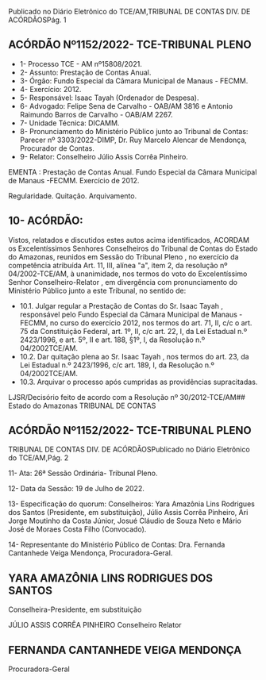 Publicado  no  Diário  Eletrônico do TCE/AM,TRIBUNAL DE CONTAS DIV. DE ACÓRDÃOSPág. 1

## ACÓRDÃO Nº1152/2022- TCE-TRIBUNAL PLENO

- 1- Processo TCE - AM nº15808/2021.
- 2- Assunto: Prestação de Contas Anual.
- 3- Órgão: Fundo Especial da Câmara Municipal de Manaus - FECMM.
- 4- Exercício: 2012.
- 5- Responsável: Isaac Tayah (Ordenador de Despesa).
- 6- Advogado: Felipe Sena de Carvalho - OAB/AM 3816 e Antonio Raimundo Barros de Carvalho - OAB/AM 2267.
- 7- Unidade Técnica: DICAMM.
- 8- Pronunciamento  do  Ministério  Público  junto  ao  Tribunal  de  Contas: Parecer  nº 3303/2022-DIMP, Dr. Ruy Marcelo Alencar de Mendonça, Procurador de Contas.
- 9- Relator: Conselheiro Júlio Assis Corrêa Pinheiro.

EMENTA : Prestação de Contas Anual. Fundo Especial da Câmara Municipal de Manaus -FECMM. Exercício de 2012.

Regularidade. Quitação. Arquivamento.

## 10-  ACÓRDÃO:

Vistos, relatados e discutidos estes autos acima identificados, ACORDAM os Excelentíssimos Senhores Conselheiros do Tribunal de Contas do Estado do Amazonas, reunidos em Sessão do Tribunal Pleno , no exercício da competência atribuída Art. 11, III, alínea "a", item 2, da resolução nº 04/2002-TCE/AM, à unanimidade, nos termos do voto do Excelentíssimo Senhor Conselheiro-Relator , em divergência com pronunciamento do Ministério Público junto a este Tribunal, no sentido de:

- 10.1. Julgar regular a  Prestação de Contas do Sr. Isaac Tayah ,  responsável pelo Fundo  Especial  da  Câmara  Municipal  de  Manaus  -  FECMM,  no curso  do  exercício  2012,  nos  termos  do  art.  71,  II,  c/c  o  art.  75  da Constituição  Federal,  art.  1º,  II, c/c art. 22,  I, da  Lei  Estadual  n.º 2423/1996,  e  art.  5º,  II  e  art.  188,  §1º,  I,  da  Resolução  n.º  04/2002TCE/AM.
- 10.2. Dar  quitação plena ao  Sr. Isaac Tayah ,  nos  termos  do  art.  23,  da  Lei Estadual  n.º  2423/1996,  c/c  art.  189,  I,  da  Resolução  n.º  04/2002TCE/AM.
- 10.3. Arquivar o processo após cumpridas as providências supracitadas.

LJSR/Decisório feito de acordo com a Resolução nº 30/2012-TCE/AM## Estado do Amazonas TRIBUNAL DE CONTAS

## ACÓRDÃO Nº1152/2022- TCE-TRIBUNAL PLENO

TRIBUNAL DE CONTAS DIV. DE ACÓRDÃOSPublicado  no  Diário  Eletrônico do TCE/AM,Pág. 2

11-  Ata: 26ª Sessão Ordinária- Tribunal Pleno.

12-  Data da Sessão: 19 de Julho de 2022.

13-  Especificação  do  quorum: Conselheiros:  Yara  Amazônia  Lins  Rodrigues  dos Santos (Presidente, em substituição), Júlio Assis Corrêa Pinheiro, Ari Jorge Moutinho da Costa Júnior, Josué Cláudio de Souza Neto e Mário José de Moraes Costa Filho (Convocado).

14-  Representante do Ministério Público de Contas: Dra. Fernanda Cantanhede Veiga Mendonça, Procuradora-Geral.

## YARA AMAZÔNIA LINS RODRIGUES DOS SANTOS

Conselheira-Presidente, em substituição

JÚLIO ASSIS CORRÊA PINHEIRO Conselheiro Relator

## FERNANDA CANTANHEDE VEIGA MENDONÇA

Procuradora-Geral